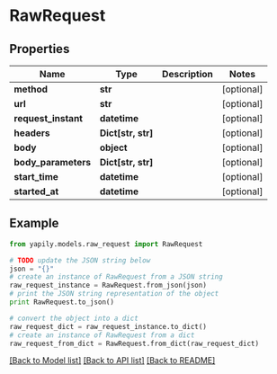 # RawRequest


## Properties
Name | Type | Description | Notes
------------ | ------------- | ------------- | -------------
**method** | **str** |  | [optional] 
**url** | **str** |  | [optional] 
**request_instant** | **datetime** |  | [optional] 
**headers** | **Dict[str, str]** |  | [optional] 
**body** | **object** |  | [optional] 
**body_parameters** | **Dict[str, str]** |  | [optional] 
**start_time** | **datetime** |  | [optional] 
**started_at** | **datetime** |  | [optional] 

## Example

```python
from yapily.models.raw_request import RawRequest

# TODO update the JSON string below
json = "{}"
# create an instance of RawRequest from a JSON string
raw_request_instance = RawRequest.from_json(json)
# print the JSON string representation of the object
print RawRequest.to_json()

# convert the object into a dict
raw_request_dict = raw_request_instance.to_dict()
# create an instance of RawRequest from a dict
raw_request_from_dict = RawRequest.from_dict(raw_request_dict)
```
[[Back to Model list]](../README.md#documentation-for-models) [[Back to API list]](../README.md#documentation-for-api-endpoints) [[Back to README]](../README.md)


